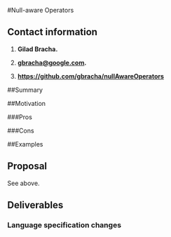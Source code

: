 #Null-aware Operators

## Contact information

1. **Gilad Bracha.** 

2. **gbracha@google.com.** 

3. **https://github.com/gbracha/nullAwareOperators** 



##Summary 

##Motivation

###Pros


###Cons

##Examples


## Proposal

See above.


## Deliverables


### Language specification changes

[tex]: http://www.latex-project.org/
[language spec]: https://www.dartlang.org/docs/spec/
[dart standard]: http://www.ecma-international.org/publications/standards/Ecma-408.htm
[rfpp]: http://www.ecma-international.org/memento/TC52%20policy/Ecma%20Experimental%20TC52%20Royalty-Free%20Patent%20Policy.pdf
[external contributer form]: http://www.ecma-international.org/memento/TC52%20policy/Contribution%20form%20to%20TC52%20Royalty%20Free%20Task%20Group%20as%20a%20non-member.pdf
